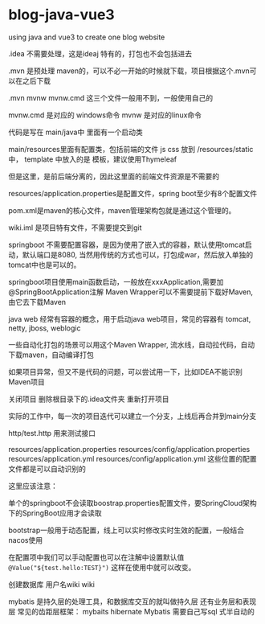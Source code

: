 
# blog-java-vue3
using java and vue3 to create one blog website

.idea 不需要处理，这是ideaj 特有的，打包也不会包括进去

.mvn 是预处理 maven的，可以不必一开始的时候就下载，项目根据这个.mvn可以在之后下载

.mvn mvnw mvnw.cmd 这三个文件一般用不到，一般使用自己的

mvnw.cmd 是对应的 windows命令
mvnw 是对应的linux命令

代码是写在 main/java中
里面有一个启动类

main/resources里面有配置类，包括前端的文件
js css 放到 /resources/static中，
template 中放入的是 模板，建议使用Thymeleaf 

但是这里，是前后端分离的，因此这里面的前端文件资源是不需要的

resources/application.properties是配置文件，spring boot至少有8个配置文件

pom.xml是maven的核心文件，maven管理架构包就是通过这个管理的。

wiki.iml 是项目特有文件，不需要提交到git

springboot 不需要配置容器，是因为使用了嵌入式的容器，默认使用tomcat启动，默认端口是8080, 当然用传统的方式也可以，打包成war，然后放入单独的tomcat中也是可以的。

springboot项目使用main函数启动，一般放在xxxApplication,需要加@SpringBootApplication注解
Maven Wrapper可以不需要提前下载好Maven, 由它去下载Maven

java web 经常有容器的概念，用于启动java web项目，常见的容器有 tomcat, netty, jboss, weblogic

一些自动化打包的场景可以用这个Maven Wrapper, 流水线，自动拉代码，自动下载maven，自动编译打包

如果项目异常，但又不是代码的问题，可以尝试用一下，比如IDEA不能识别Maven项目

关闭项目
删除根目录下的.idea文件夹
重新打开项目

实际的工作中，每一次的项目迭代可以建立一个分支，上线后再合并到main分支

http/test.http 用来测试接口

resources/application.properties
resources/config/application.properties
resources/application.yml
resources/config/application.yml
这些位置的配置文件都是可以自动识别的

这里应该注意：

单个的springboot不会读取boostrap.properties配置文件，要SpringCloud架构下的SpringBoot应用才会读取

bootstrap一般用于动态配置，线上可以实时修改实时生效的配置，一般结合nacos使用

在配置项中我们可以手动配置也可以在注解中设置默认值 `@Value("${test.hello:TEST}")` 这样在使用中就可以改变。


创建数据库 
用户名wiki wiki

mybatis 是持久层的处理工具，和数据库交互的就叫做持久层
还有业务层和表现层
常见的齿距层框架： mybaits hibernate 
Mybatis 需要自己写sql 式半自动的



